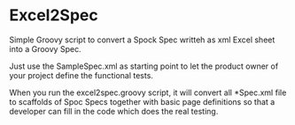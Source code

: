 # Excel2Spec
Simple Groovy script to convert a Spock Spec writteh as xml Excel sheet into a Groovy Spec.

Just use the SampleSpec.xml as starting point to let the product owner of your project define the functional tests. 

When you run the excel2spec.groovy script, it will convert all *Spec.xml file to scaffolds of Spoc Specs together with basic page definitions so that a developer can fill in the code which does the real testing.

